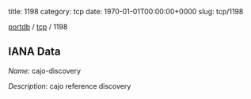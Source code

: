 title: 1198
category: tcp
date: 1970-01-01T00:00:00+0000
slug: tcp/1198

[portdb](/) / [tcp](/category/tcp.html) / 1198


## IANA Data

_Name:_ cajo-discovery

_Description:_ cajo reference discovery

